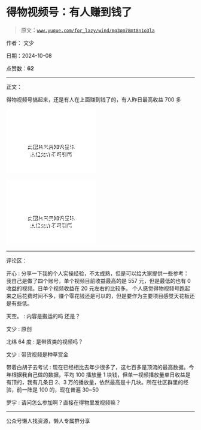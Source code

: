 # 得物视频号：有人赚到钱了

> 原文：[`www.yuque.com/for_lazy/wind/mq3qm78mt8n1o3la`](https://www.yuque.com/for_lazy/wind/mq3qm78mt8n1o3la)

作者： 文少

日期：2024-10-08

点赞数：**62**

* * *

正文：

得物视频号搞起来，还是有人在上面赚到钱了的，有人昨日最高收益 700 多

![](img/9f807e1e02674eb81344248df6922521.png "None")

![](img/4d7d46d3a66c466b00b2c0f25e34b740.png "None")

* * *

评论区：

开心 : 分享一下我的个人实操经验，不太成熟，但是可以给大家提供一些参考：
我自己是做了四个账号，单个视频目前收益最高的是 557 元，但是最低的也有 0 收益的视频。日单个视频收益在 20 元左右的比较多。
个人感觉得物视频号跑起来之后花费时间不多，赚个零花钱还是可以的，但是要作为主要项目感觉天花板还是有些低。

天空。 : 内容是搬运的吗 还是？

文少 : 原创

北纬 64 度 : 是带货类的视频吗？

文少 : 带货视频是种草赏金

带着白胡子去考试 : 现在已经相比去年少很多了，这七百多是顶流的最高数据。今年根据我自己做的数据，平均 100 播放量 1 块钱，但单一视频播放量单日收益是有顶的，我有几条日 2、3 万的播放量，依然最高是十几块。所在社区群里的经验，前一阵是 100 的，现在普遍 30~50

罗宇 : 请问怎么参加啊？直接在得物里发视频嘛？

* * *

公众号懒人找资源，懒人专属群分享